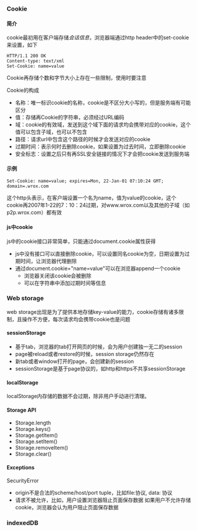 ### Cookie
#### 简介
cookie最初用在客户端存储*会话信息*，浏览器端通过http header中的set-cookie来设置，如下
```text
HTTP/1.1 200 OK
Content-type: text/xml
Set-Cookie: name=value
```

Cookie再存储个数和字节大小上存在一些限制，使用时要注意


Cookie的构成
- 名称：唯一标识cookie的名称，cookie是不区分大小写的，但是服务端有可能区分
- 值：存储再Cookie的字符串，必须经过URL编码
- 域：cookie的有效域，发送到这个域下面的请求均会携带对应的cookie，这个值可以包含子域，也可以不包含
- 路径：请求url中包含这个路径的时候才会发送对应的cookie
- 过期时间：表示何时去删除cookie，如果设置为过去时间，立即删除cookie
- 安全标志：设置之后只有再SSL安全链接的情况下才会把cookie发送到服务端

#### 示例
```text
Set-Cookie: name=value; expires=Mon, 22-Jan-01 07:10:24 GMT; domain=.wrox.com
```
这个http头表示，在客户端设置一个名为name，值为value的cookie，这个cookie再2007年1-22的7：10：24过期，对www.wrox.com以及其他的子域（如p2p.wrox.com）都有效

#### js中cookie
js中的cookie接口非常简单，只能通过document.cookie属性获得
- js中没有接口可以直接删除cookie，可以设置同名cookie为空，日期设置为过期时间，让浏览器代理删除
- 通过document.cookie="name=value"可以在浏览器append一个cookie
  - 浏览器关闭该cookie会被删除
  - 可以在字符串中添加过期时间等信息

### Web storage
web storage出现是为了提供本地存储key-value的能力，cookie存储有诸多限制，且操作不方便，每次请求均会携带cookie也是问题

#### sessionStorage
- 基于tab，浏览器的tab打开网页的时候，会为用户创建独一无二的session
- page被reload或者restore的时候，session storage仍然存在
- 新tab或者window打开的page，会创建新的session
- sessionStorage是基于page协议的，如http和https不共享sessionStorage

#### localStorage
localStorage内存储的数据不会过期，除非用户手动进行清理。

#### Storage API
- Storage.length
- Storage.keys()
- Storage.getItem()
- Storage.setItem()
- Storage.removeItem()
- Storage.clear()

#### Exceptions
SecurityError
- origin不是合法的scheme/host/port tuple，比如file:协议, data: 协议
- 请求不被允许，比如，用户设置浏览器阻止页面保存数据
如果用户不允许存储cookie，浏览器会认为用户阻止页面保存数据

### indexedDB

